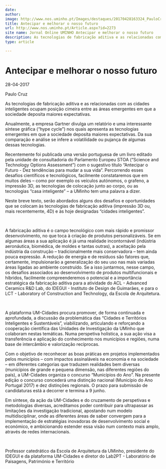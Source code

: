 ```yaml
---
date: 
author: 
image: http://www.nos.uminho.pt/Images/destaques/20170428163324_PauloCruz.jpg
title: Antecipar e melhorar o nosso futuro
url: http://www.nos.uminho.pt/Article.aspx?id=2273
site name: Jornal Online UMINHO Antecipar e melhorar o nosso futuro
description: As tecnologias de fabricação aditiva e as relacionadas com as cidades inteligentes ocupam posição cimeira entre as áreas emergentes em que a sociedade deposita maiores expectativas.
type: article

---
```

# Antecipar e melhorar o nosso futuro


28-04-2017

Paulo Cruz

As tecnologias de fabricação aditiva e as relacionadas com as cidades inteligentes ocupam posição cimeira entre as áreas emergentes em que a sociedade deposita maiores expectativas.

Anualmente, a empresa Gartner divulga um relatório e uma interessante síntese gráfica (“hype cycle”) nos quais apresenta as tecnologias emergentes em que a sociedade deposita maiores expectativas. Da sua comparação e análise se infere a volatilidade ou pujança de algumas dessas tecnologias.

Recentemente foi publicada uma versão portuguesa de um livro editado pela unidade de consultadoria do Parlamento Europeu STOA (“Science and Technology Options Assessment”) com o sugestivo título “Antecipar o Futuro - Dez tendências para mudar a sua vida”. Percorrendo esses desafios científicos e tecnológicos, facilmente constataremos que em muitos deles – como por exemplo os veículos autónomos, o grafeno, a impressão 3D, as tecnologias de colocação junto ao corpo, ou as tecnologias “casa inteligente” – a UMinho tem uma palavra a dizer.

Neste breve texto, serão abordados alguns dos desafios e oportunidades que se colocam às tecnologias de fabricação aditiva (impressão 3D ou, mais recentemente, 4D) e às hoje designadas “cidades inteligentes”.

 

A fabricação aditiva é o campo tecnológico com mais rápido e promissor desenvolvimento, no que toca à criação de produtos personalizáveis. Se em algumas áreas a sua aplicação é já uma realidade incontornável (indústria aeronáutica, biomédica, de moldes e tantas outras), a aceitação pela indústria da construção – tradicionalmente mais conservadora – tem ainda pouca expressão. A redução de energia e de resíduos são fatores que, certamente, impulsionarão a generalização do seu uso nas mais variadas áreas ligadas ao ambiente construído. Se a isso juntarmos, nesse campo, os desafios associados ao desenvolvimento de produtos multifuncionais e híbridos, facilmente compreenderemos o potencial e a importância estratégica da fabricação aditiva para a atividade do ACL - Advanced Ceramics R&D Lab, do IDEGUI - Instituto de Design de Guimarães, e para o LCT - Laboratory of Construction and Technology, da Escola de Arquitetura.

 

A plataforma UM-Cidades procura promover, de forma continuada e aprofundada, a discussão da problemática das “Cidades e Territórios Inteligentes e Sustentáveis”, viabilizando, articulando e reforçando a cooperação científica das Unidades de Investigação da UMinho que colaboram nestas temáticas. Numa perspetiva holística, a sua ação visa a transferência e aplicação do conhecimento nos municípios e regiões, numa base de intercâmbio e valorização recíprocas. 

Com o objetivo de reconhecer as boas práticas em projetos implementados pelos municípios – com impactos assinaláveis na economia e na sociedade – em diferentes categorias que traduzem realidades bem diversas (municípios de grande e pequena dimensão, nas diferentes regiões do país), a UM-Cidades organiza o concurso “Municípios do Ano”. Na presente edição o concurso concederá uma distinção nacional (Município do Ano Portugal 2017) e dez distinções regionais. O prazo para submissão de candidaturas está a decorrer e termina a 9 junho. 
 

Em síntese, da ação da UM-Cidades e do cruzamento de perspetivas e metodologias diversas, acreditamos poder contribuir para ultrapassar as limitações da investigação tradicional, apostando num modelo multidisciplinar, onde as diferentes áreas de saber convergem para a implementação de estratégias inovadoras de desenvolvimento social e económico, e ambicionando estender essa visão num contexto mais amplo, através de redes internacionais. 

 

Professor catedrático da Escola de Arquitetura da UMinho, presidente do IDEGUI e da plataforma UM-Cidades e diretor do Lab2PT - Laboratório de Paisagens, Património e Território

